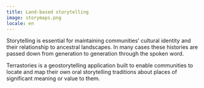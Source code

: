 ```yaml
---
title: Land-based storytelling
image: storymaps.png
locale: en
---
```


Storytelling is essential for maintaining communities’ cultural identity and
their relationship to ancestral landscapes. In many cases these histories are passed down from generation to generation through the spoken word.

Terrastories is a geostorytelling application built to enable communities to locate and map their own oral storytelling traditions about places of significant meaning or value to them.

<app-button :color="true" target="_self" link="geo-storytelling" text="Get started"></app-button>
<app-button localUrl=":8083" text="Use Terrastories"></app-button>
